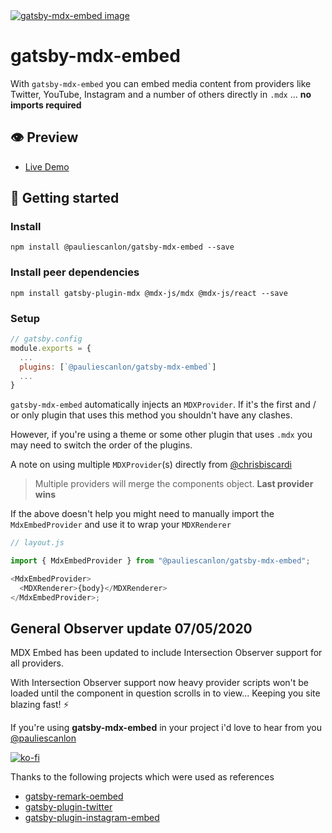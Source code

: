 <a href="https://gatsby-mdx-embed.netlify.com/" target="_blank">
<img src="https://gatsby-mdx-embed.netlify.app/mdx-embed-og-image.jpg" alt="gatsby-mdx-embed image" />
</a>

# gatsby-mdx-embed

With `gatsby-mdx-embed` you can embed media content from providers like Twitter, YouTube, Instagram and a number of others directly in `.mdx` ... **no imports required**

## 👁️ Preview

- [Live Demo](https://gatsby-mdx-embed.netlify.com/)

## 🚀 Getting started

### Install

```
npm install @pauliescanlon/gatsby-mdx-embed --save
```

### Install peer dependencies

```
npm install gatsby-plugin-mdx @mdx-js/mdx @mdx-js/react --save
```

### Setup

```js
// gatsby.config
module.exports = {
  ...
  plugins: [`@pauliescanlon/gatsby-mdx-embed`]
  ...
}
```

`gatsby-mdx-embed` automatically injects an `MDXProvider`. If it's the first and / or only plugin that uses this method you shouldn't have any clashes.

However, if you're using a theme or some other plugin that uses `.mdx` you may need to switch the order of the plugins.

A note on using multiple `MDXProvider`(s) directly from [@chrisbiscardi](https://twitter.com/chrisbiscardi)

> Multiple providers will merge the components object. **Last provider wins**

If the above doesn't help you might need to manually import the `MdxEmbedProvider` and use it to wrap your `MDXRenderer`

```js
// layout.js

import { MdxEmbedProvider } from "@pauliescanlon/gatsby-mdx-embed";

<MdxEmbedProvider>
  <MDXRenderer>{body}</MDXRenderer>
</MdxEmbedProvider>;
```

## General Observer update 07/05/2020

MDX Embed has been updated to include Intersection Observer support for all providers.

With Intersection Observer support now heavy provider scripts won't be loaded until the component in question scrolls in to view... Keeping you site blazing fast! ⚡

If you're using **gatsby-mdx-embed** in your project i'd love to hear from you [@pauliescanlon](https://twitter.com/PaulieScanlon)

[![ko-fi](https://www.ko-fi.com/img/githubbutton_sm.svg)](https://ko-fi.com/P5P31B7G8)

Thanks to the following projects which were used as references

- [gatsby-remark-oembed](https://github.com/raae/gatsby-remark-oembed)
- [gatsby-plugin-twitter](https://github.com/gatsbyjs/gatsby/tree/master/packages/gatsby-plugin-twitter)
- [gatsby-plugin-instagram-embed](https://github.com/jlengstorf/gatsby-plugin-instagram-embed)
